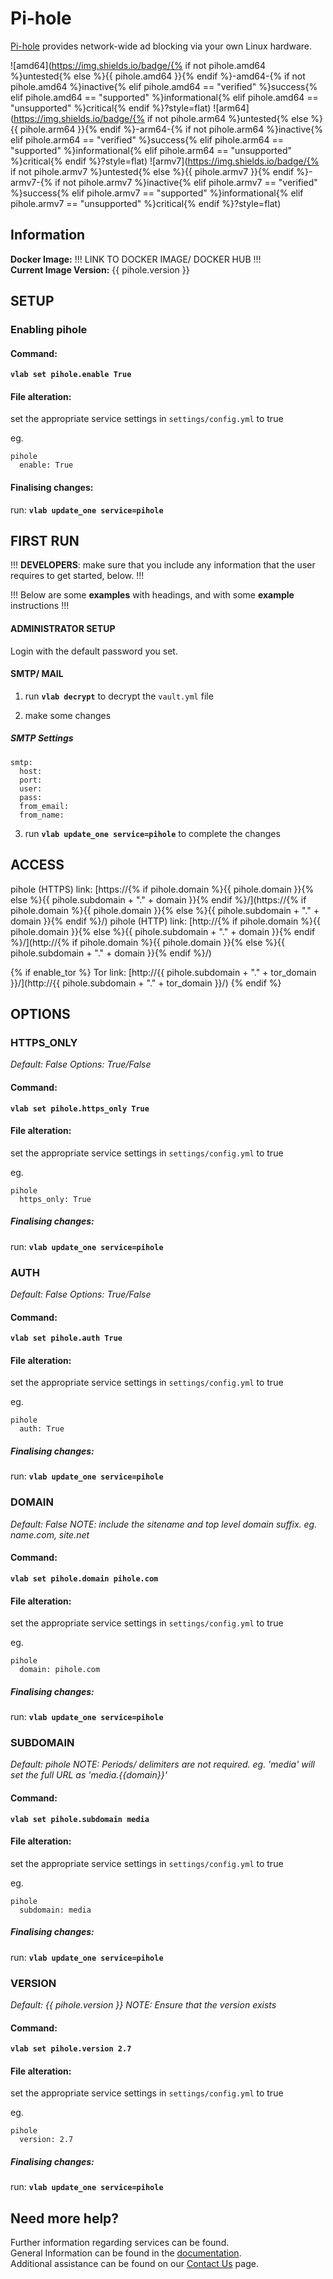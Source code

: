 # Pi-hole

[Pi-hole](http://pi-hole.net/) provides network-wide ad blocking via your own Linux hardware.

![amd64](https://img.shields.io/badge/{% if not pihole.amd64 %}untested{% else %}{{ pihole.amd64 }}{% endif %}-amd64-{% if not pihole.amd64 %}inactive{% elif pihole.amd64 == "verified" %}success{% elif pihole.amd64 == "supported" %}informational{% elif pihole.amd64 == "unsupported" %}critical{% endif %}?style=flat)
![arm64](https://img.shields.io/badge/{% if not pihole.arm64 %}untested{% else %}{{ pihole.arm64 }}{% endif %}-arm64-{% if not pihole.arm64 %}inactive{% elif pihole.arm64 == "verified" %}success{% elif pihole.arm64 == "supported" %}informational{% elif pihole.arm64 == "unsupported" %}critical{% endif %}?style=flat)
![armv7](https://img.shields.io/badge/{% if not pihole.armv7 %}untested{% else %}{{ pihole.armv7 }}{% endif %}-armv7-{% if not pihole.armv7 %}inactive{% elif pihole.armv7 == "verified" %}success{% elif pihole.armv7 == "supported" %}informational{% elif pihole.armv7 == "unsupported" %}critical{% endif %}?style=flat)

## Information


**Docker Image:** !!! LINK TO DOCKER IMAGE/ DOCKER HUB !!! \
**Current Image Version:** {{ pihole.version }}

## SETUP

### Enabling pihole

#### Command:

**`vlab set pihole.enable True`**

#### File alteration:

set the appropriate service settings in `settings/config.yml` to true

eg.
```
pihole
  enable: True
```

#### Finalising changes:

run: **`vlab update_one service=pihole`**

## FIRST RUN

!!! **DEVELOPERS**: make sure that you include any information that the user requires to get started, below. !!!

!!! Below are some **examples** with headings, and with some **example** instructions !!!

#### ADMINISTRATOR SETUP

Login with the default password you set.

#### SMTP/ MAIL

1. run **`vlab decrypt`** to decrypt the `vault.yml` file

2. make some changes


##### SMTP Settings
```
smtp:
  host:
  port:
  user:
  pass:
  from_email:
  from_name:
```

3. run **`vlab update_one service=pihole`** to complete the changes


## ACCESS

pihole (HTTPS) link: [https://{% if pihole.domain %}{{ pihole.domain }}{% else %}{{ pihole.subdomain + "." + domain }}{% endif %}/](https://{% if pihole.domain %}{{ pihole.domain }}{% else %}{{ pihole.subdomain + "." + domain }}{% endif %}/)
pihole (HTTP) link: [http://{% if pihole.domain %}{{ pihole.domain }}{% else %}{{ pihole.subdomain + "." + domain }}{% endif %}/](http://{% if pihole.domain %}{{ pihole.domain }}{% else %}{{ pihole.subdomain + "." + domain }}{% endif %}/)

{% if enable_tor %}
Tor link: [http://{{ pihole.subdomain + "." + tor_domain }}/](http://{{ pihole.subdomain + "." + tor_domain }}/)
{% endif %}

## OPTIONS

### HTTPS_ONLY
*Default: False*
*Options: True/False*

#### Command:

**`vlab set pihole.https_only True`**

#### File alteration:

set the appropriate service settings in `settings/config.yml` to true

eg.
```
pihole
  https_only: True
```

##### Finalising changes:

run: **`vlab update_one service=pihole`**

### AUTH
*Default: False*
*Options: True/False*

#### Command:

**`vlab set pihole.auth True`**

#### File alteration:

set the appropriate service settings in `settings/config.yml` to true

eg.
```
pihole
  auth: True
```

##### Finalising changes:

run: **`vlab update_one service=pihole`**

### DOMAIN
*Default: False*
*NOTE: include the sitename and top level domain suffix. eg. name.com, site.net*

#### Command:

**`vlab set pihole.domain pihole.com`**

#### File alteration:

set the appropriate service settings in `settings/config.yml` to true

eg.
```
pihole
  domain: pihole.com
```

##### Finalising changes:

run: **`vlab update_one service=pihole`**

### SUBDOMAIN
*Default: pihole*
*NOTE: Periods/ delimiters are not required. eg. 'media' will set the full URL as 'media.{{domain}}'*

#### Command:

**`vlab set pihole.subdomain media`**

#### File alteration:

set the appropriate service settings in `settings/config.yml` to true

eg.
```
pihole
  subdomain: media
```

##### Finalising changes:

run: **`vlab update_one service=pihole`**

### VERSION
*Default: {{  pihole.version  }}*
*NOTE: Ensure that the version exists*

#### Command:

**`vlab set pihole.version 2.7`**

#### File alteration:

set the appropriate service settings in `settings/config.yml` to true

eg.
```
pihole
  version: 2.7
```

##### Finalising changes:

run: **`vlab update_one service=pihole`**

## Need more help?
Further information regarding services can be found. \
General Information can be found in the [documentation](https://docs.vivumlab.com). \
Additional assistance can be found on our [Contact Us](https://docs.vivumlab.com/Contact-us) page.
